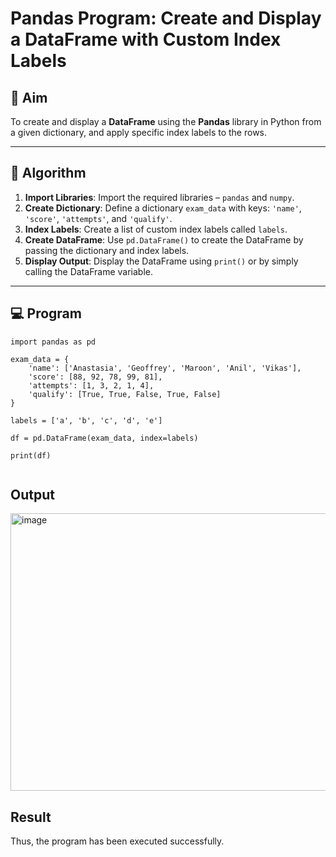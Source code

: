 # Pandas Program: Create and Display a DataFrame with Custom Index Labels

## 🎯 Aim

To create and display a **DataFrame** using the **Pandas** library in Python from a given dictionary, and apply specific index labels to the rows.

---

## 🧠 Algorithm

1. **Import Libraries**: Import the required libraries – `pandas` and `numpy`.
2. **Create Dictionary**: Define a dictionary `exam_data` with keys: `'name'`, `'score'`, `'attempts'`, and `'qualify'`.
3. **Index Labels**: Create a list of custom index labels called `labels`.
4. **Create DataFrame**: Use `pd.DataFrame()` to create the DataFrame by passing the dictionary and index labels.
5. **Display Output**: Display the DataFrame using `print()` or by simply calling the DataFrame variable.

---

## 💻 Program
~~~
import pandas as pd

exam_data = {
    'name': ['Anastasia', 'Geoffrey', 'Maroon', 'Anil', 'Vikas'],
    'score': [88, 92, 78, 99, 81],
    'attempts': [1, 3, 2, 1, 4],
    'qualify': [True, True, False, True, False]
}

labels = ['a', 'b', 'c', 'd', 'e']

df = pd.DataFrame(exam_data, index=labels)

print(df)


~~~
## Output
<img width="821" height="444" alt="image" src="https://github.com/user-attachments/assets/8c71bc35-f84c-4870-a650-2b5e74317ffc" />


## Result
Thus, the program has been executed successfully.
